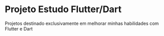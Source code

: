 # Projeto Estudo Flutter/Dart

 Projetos destinado exclusivamente em melhorar minhas habilidades com Flutter e Dart
